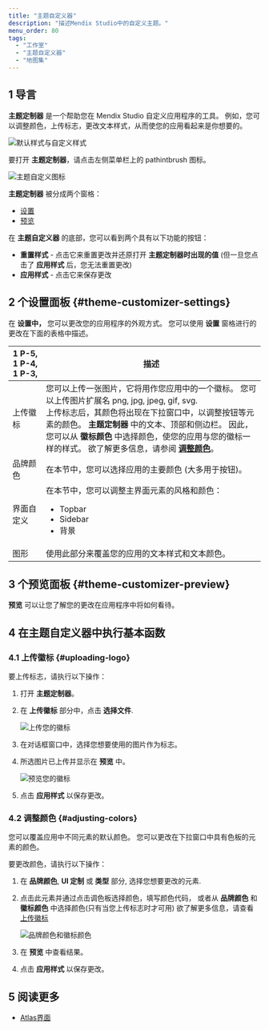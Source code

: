 ```yaml
---
title: "主题自定义器"
description: "描述Mendix Studio中的自定义主题。"
menu_order: 80
tags:
  - "工作室"
  - "主题自定义器"
  - "地图集"
---
```


## 1 导言

**主题定制器** 是一个帮助您在 Mendix Studio 自定义应用程序的工具。 例如，您可以调整颜色，上传标志，更改文本样式，从而使您的应用看起来是你想要的。

![默认样式与自定义样式](attachments/theme-customizer/default-vs-customized.png)

要打开 **主题定制器**，请点击左侧菜单栏上的 pathintbrush 图标。

![主题自定义图标](attachments/theme-customizer/theme-customizer-icon.png)

**主题定制器** 被分成两个窗格：

* [设置](#theme-customizer-settings)
* [预览](#theme-customizer-preview)

在 **主题自定义器** 的底部，您可以看到两个具有以下功能的按钮：

* **重置样式** - 点击它来重置更改并还原打开 **主题定制器时出现的值** (但一旦您点击了 **应用样式** 后，您无法重置更改)
* **应用样式** - 点击它来保存更改

## 2 个设置面板 {#theme-customizer-settings}

在 **设置中，** 您可以更改您的应用程序的外观方式。 您可以使用 **设置** 窗格进行的更改在下面的表格中描述。

| 1 P-5, 1 P-4, 1 P-3, | 描述                                                                                                                                                                                                                  |
| -------------------- | ------------------------------------------------------------------------------------------------------------------------------------------------------------------------------------------------------------------- |
| 上传徽标                 | 您可以上传一张图片，它将用作您应用中的一个徽标。 您可以上传图片扩展名 png, jpg, jpeg, gif, svg. <br />上传标志后，其颜色将出现在下拉窗口中，以调整按钮等元素的颜色。 **主题定制器** 中的文本、顶部和侧边栏。 因此，您可以从 **徽标颜色** 中选择颜色，使您的应用与您的徽标一样的样式。 欲了解更多信息，请参阅 [**调整颜色**](#adjusting-colors)。 |
| 品牌颜色                 | 在本节中，您可以选择应用的主要颜色 (大多用于按钮)。                                                                                                                                                                                         |
| 界面自定义                | 在本节中，您可以调整主界面元素的风格和颜色： <ul><li>Topbar</li><li>Sidebar</li><li>背景</li></ul>                                                                                                                                                                     |
| 图形                   | 使用此部分来覆盖您的应用的文本样式和文本颜色。                                                                                                                                                                                             |

## 3 个预览面板 {#theme-customizer-preview}

**预览** 可以让您了解您的更改在应用程序中将如何看待。

## 4 在主题自定义器中执行基本函数

### 4.1 上传徽标 {#uploading-logo}

要上传标志，请执行以下操作：

1. 打开 **主题定制器**。
2.  在 **上传徽标** 部分中，点击 **选择文件**.

    ![上传您的徽标](attachments/theme-customizer/upload-logo.png)

3. 在对话框窗口中，选择您想要使用的图片作为标志。
4.  所选图片已上传并显示在 **预览** 中。

    ![预览您的徽标](attachments/theme-customizer/logo-preview.png)

5. 点击 **应用样式** 以保存更改。

### 4.2 调整颜色 {#adjusting-colors}

您可以覆盖应用中不同元素的默认颜色。 您可以更改在下拉窗口中具有色板的元素的颜色。

要更改颜色，请执行以下操作：

1. 在 **品牌颜色**, **UI 定制** 或 **类型** 部分, 选择您想要更改的元素.
2.  点击此元素并通过点击调色板选择颜色，填写颜色代码， 或者从 **品牌颜色** 和 **徽标颜色** 中选择颜色(只有当您上传标志时才可用) 欲了解更多信息，请查看 [上传徽标](#uploading-logo)

    ![品牌颜色和徽标颜色](attachments/theme-customizer/adjusting-color.png)

3. 在 **预览** 中查看结果。
4. 点击 **应用样式** 以保存更改。

## 5 阅读更多

* [Atlas界面](/howto/front-end/atlas-ui)
